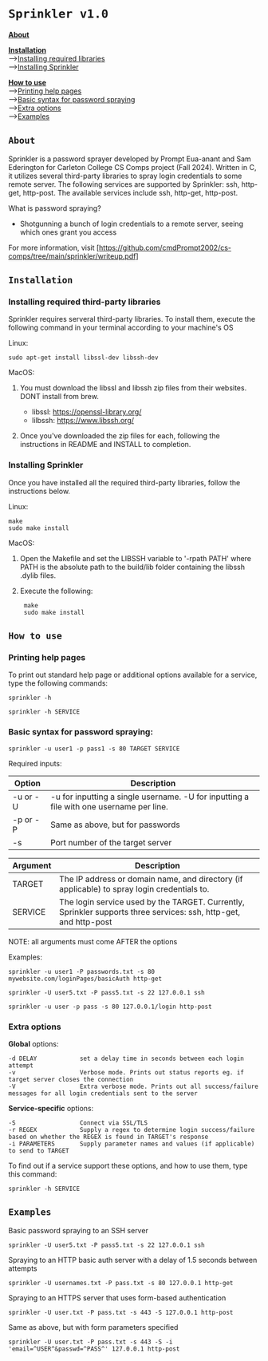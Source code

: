 # <code>Sprinkler v1.0</code>

[**About**](#about)

[**Installation**](#installation)\
-->[Installing required libraries](#installing-required-third-party-libraries)\
-->[Installing Sprinkler](#installing-sprinkler)

[**How to use**](#how-to-use)\
-->[Printing help pages](#printing-help-pages)\
-->[Basic syntax for password spraying](#basic-syntax-for-password-spraying)\
-->[Extra options](#extra-options)\
-->[Examples](#examples)


## <code>About</code>

Sprinkler is a password sprayer developed by Prompt Eua-anant and Sam Ederington for Carleton College CS Comps project (Fall 2024). Written in C, it utilizes several third-party libraries to spray login credentials to some remote server. The following services are supported by Sprinkler: ssh, http-get, http-post. The available services include ssh, http-get, http-post.

What is password spraying? 
- Shotgunning a bunch of login credentials to a remote server, seeing which ones grant you access


For more information, visit [https://github.com/cmdPrompt2002/cs-comps/tree/main/sprinkler/writeup.pdf]

## <code>Installation</code>

### Installing required third-party libraries

Sprinkler requires serveral third-party libraries. To install them, execute the following command in your terminal according to your machine's OS

Linux:

    sudo apt-get install libssl-dev libssh-dev

MacOS:

1. You must download the libssl and libssh zip files from their websites. DONT install from brew.

    - libssl: https://openssl-library.org/
    - lilbssh: https://www.libssh.org/
2. Once you've downloaded the zip files for each, following the instructions in README and INSTALL to completion.

### Installing Sprinkler

Once you have installed all the required third-party libraries, follow the instructions below.

Linux:

    make
    sudo make install

MacOS:

1. Open the Makefile and set the LIBSSH variable to  '-rpath PATH' where PATH is the absolute path to the build/lib folder containing the libssh .dylib files.

2. Execute the following:

        make
        sudo make install


## <code>How to use</code>

### Printing help pages

To print out standard help page or additional options available for a service, type the following commands:

    sprinkler -h

    sprinkler -h SERVICE


### Basic syntax for password spraying:

    sprinkler -u user1 -p pass1 -s 80 TARGET SERVICE

Required inputs:

Option        | Description 
------------- | ------------- 
-u or -U      | -u for inputting a single username. -U for inputting a file with one username per line. 
-p or -P      | Same as above, but for passwords  
-s            | Port number of the target server

Argument        | Description 
------------- | -------------
TARGET        | The IP address or domain name, and directory (if applicable) to spray login credentials to. 
SERVICE       | The login service used by the TARGET. Currently, Sprinkler supports three services: ssh, http-get, and http-post  

NOTE: all arguments must come AFTER the options


Examples:

    sprinkler -u user1 -P passwords.txt -s 80 mywebsite.com/loginPages/basicAuth http-get

    sprinkler -U user5.txt -P pass5.txt -s 22 127.0.0.1 ssh

    sprinkler -u user -p pass -s 80 127.0.0.1/login http-post

### Extra options

**Global** options:

    -d DELAY            set a delay time in seconds between each login attempt
    -v                  Verbose mode. Prints out status reports eg. if target server closes the connection
    -V                  Extra verbose mode. Prints out all success/failure messages for all login credentials sent to the server

**Service-specific** options:

    -S                  Connect via SSL/TLS
    -r REGEX            Supply a regex to determine login success/failure based on whether the REGEX is found in TARGET's response
    -i PARAMETERS       Supply parameter names and values (if applicable) to send to TARGET

 To find out if a service support these options, and how to use them, type this command:

    sprinkler -h SERVICE

## <code>**Examples**</code>

Basic password spraying to an SSH server

    sprinkler -U user5.txt -P pass5.txt -s 22 127.0.0.1 ssh

Spraying to an HTTP basic auth server with a delay of 1.5 seconds between attempts 

    sprinkler -U usernames.txt -P pass.txt -s 80 127.0.0.1 http-get

Spraying to an HTTPS server that uses form-based authentication

    sprinkler -U user.txt -P pass.txt -s 443 -S 127.0.0.1 http-post

Same as above, but with form parameters specified

    sprinkler -U user.txt -P pass.txt -s 443 -S -i 'email=^USER^&passwd=^PASS^' 127.0.0.1 http-post